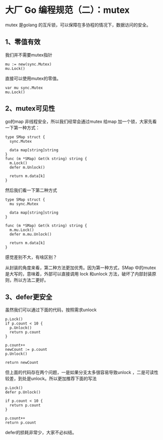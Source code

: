 # 大厂 Go 编程规范（二）：mutex #

mutex 是golang 的互斥锁，可以保障在多协程的情况下，数据访问的安全。

## 1、零值有效 ##

我们并不需要mutex指针

```
mu := new(sync.Mutex)
mu.Lock()
```

直接可以使用mutex的零值。

```
var mu sync.Mutex
mu.Lock()
```

## 2、mutex可见性 ##

go的map 非线程安全，所以我们经常会通过mutex 给map 加一个锁，大家先看一下第一种方式：

```
type SMap struct {
  sync.Mutex

  data map[string]string
}
func (m *SMap) Get(k string) string {
  m.Lock()
  defer m.Unlock()

  return m.data[k]
}
```

然后我们看一下第二种方式

```
type SMap struct {
  mu sync.Mutex

  data map[string]string
}

func (m *SMap) Get(k string) string {
  m.mu.Lock()
  defer m.mu.Unlock()

  return m.data[k]
}
```

感觉差别不大，有啥区别？

从封装的角度来看，第二种方法更加优秀。因为第一种方式，SMap 中的mutex 是大写的，意味着，外部可以直接调用 lock 和unlock 方法，破坏了内部封装原则，所以方法二更好。

## 3、defer更安全 ##

虽然我们可以通过下面的代码，按照需求unlock

```
p.Lock()
if p.count < 10 {
  p.Unlock()
  return p.count
}

p.count++
newCount := p.count
p.Unlock()

return newCount
```

但上面的代码存在两个问题，一是如果分支太多很容易导致unlock ，二是可读性较差，到处是unlock。所以更加推荐下面的写法

```
p.Lock()
defer p.Unlock()

if p.count < 10 {
  return p.count
}

p.count++
return p.count
```

defer的损耗非常少，大家不必纠结。